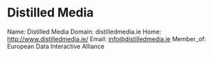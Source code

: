 
# Distilled Media

Name: Distilled Media
Domain: distilledmedia.ie
Home: http://www.distilledmedia.ie/
Email: info@distilledmedia.ie
Member_of: European Data Interactive Alliance
